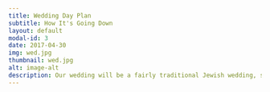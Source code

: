 ```yaml
---
title: Wedding Day Plan
subtitle: How It's Going Down
layout: default
modal-id: 3
date: 2017-04-30
img: wed.jpg
thumbnail: wed.jpg
alt: image-alt
description: Our wedding will be a fairly traditional Jewish wedding, so it'll be short, sweet, and occasionally incomprehensible if you don't speak Hebrew. But don't worry! We'll be providing plenty of info here and in your programs day-of, so you'll always know what's going on and how you can join in the fun!<br><br>The wedding ceremony will begin at around 4:30. We will sign our Ketubah (traditional Jewish marriage contract) a bit before that.<br><br>Hotel check-in at The Hampton Inn is 3:00 pm and they will not allow early check-in. We will be running a shuttle between The Hampton Inn and Wollam Gardens, or you can drive directly if you prefer.
---
```

